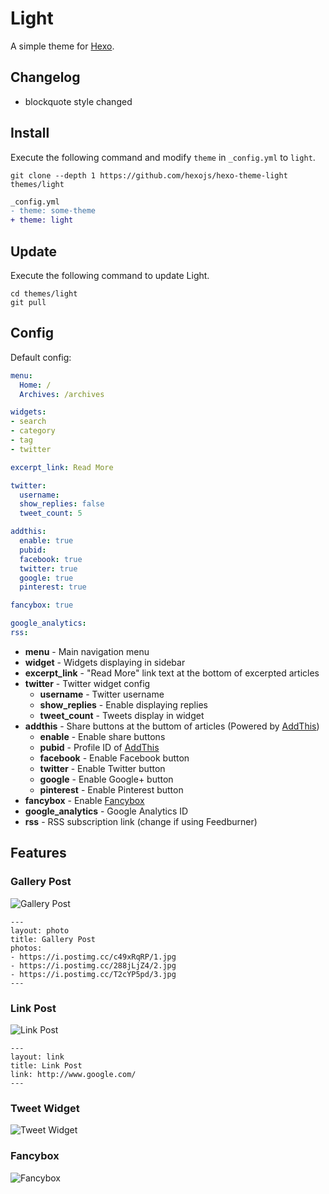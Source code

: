 # Light

A simple theme for [Hexo].

## Changelog
- blockquote style changed

## Install

Execute the following command and modify `theme` in `_config.yml` to `light`.

```
git clone --depth 1 https://github.com/hexojs/hexo-theme-light themes/light
```

``` diff
_config.yml
- theme: some-theme
+ theme: light
```

## Update

Execute the following command to update Light.

```
cd themes/light
git pull
```

## Config

Default config:

``` yaml
menu:
  Home: /
  Archives: /archives

widgets:
- search
- category
- tag
- twitter

excerpt_link: Read More

twitter:
  username:
  show_replies: false
  tweet_count: 5

addthis:
  enable: true
  pubid:
  facebook: true
  twitter: true
  google: true
  pinterest: true

fancybox: true

google_analytics:
rss:
```

- **menu** - Main navigation menu
- **widget** - Widgets displaying in sidebar
- **excerpt_link** - "Read More" link text at the bottom of excerpted articles
- **twitter** - Twitter widget config
  - **username** - Twitter username
  - **show_replies** - Enable displaying replies
  - **tweet_count** - Tweets display in widget
- **addthis** - Share buttons at the buttom of articles (Powered by [AddThis])
  - **enable** - Enable share buttons
  - **pubid** - Profile ID of [AddThis]
  - **facebook** - Enable Facebook button
  - **twitter** - Enable Twitter button
  - **google** - Enable Google+ button
  - **pinterest** - Enable Pinterest button
- **fancybox** - Enable [Fancybox]
- **google_analytics** - Google Analytics ID
- **rss** - RSS subscription link (change if using Feedburner)

## Features

### Gallery Post

![Gallery Post](https://raw.githubusercontent.com/hexojs/hexo-theme-light/site/source/screenshots/gallery-post.gif)

```
---
layout: photo
title: Gallery Post
photos:
- https://i.postimg.cc/c49xRqRP/1.jpg
- https://i.postimg.cc/288jLjZ4/2.jpg
- https://i.postimg.cc/T2cYP5pd/3.jpg
---
```

### Link Post

![Link Post](https://raw.githubusercontent.com/hexojs/hexo-theme-light/site/source/screenshots/link-post.gif)

```
---
layout: link
title: Link Post
link: http://www.google.com/
---
```

### Tweet Widget

![Tweet Widget](https://raw.githubusercontent.com/hexojs/hexo-theme-light/site/source/screenshots/tweet-widget.gif)

### Fancybox

![Fancybox](https://raw.githubusercontent.com/hexojs/hexo-theme-light/site/source/screenshots/fancybox.gif)

[Hexo]: http://zespia.tw/hexo/
[AddThis]: https://www.addthis.com
[Fancybox]: http://fancyapps.com/fancybox/
